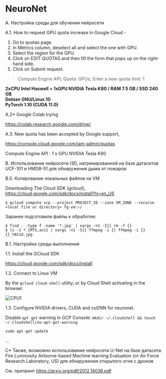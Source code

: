 # NeuroNet

A. Настройка среды для обучения нейросети

A.1. How to request GPU quota increase in Google Cloud - 

1. Go to quotas page.
1. In Metrics column, deselect all and select the one with GPU.
1. Select the region for the GPU.
1. Click on EDIT QUOTAS and then fill the form that pops up on the right-hand side.
1. Click on Submit request.

> Compute Engine API; Quota: GPUs; Enter a new quota limit: 1

**2xCPU Intel Haswell + 1xGPU NVIDIA Tesla K80 / RAM 7.5 GB  / SSD 240 GB\
Debian GNU/Linux 10\
PyTorch 1.10 (CUDA 11.0)**

A.2* Google Colab trying

https://colab.research.google.com/drive/

A.3. New quota has been accepted by Google support,

https://console.cloud.google.com/iam-admin/quotas

Compute Engine API : 1 x GPU NVIDIA Tesla K80

B. Использование нейросети I3D, натренированной на базе датасетов UCF-101 и HMDB-51 для обнаружения дыма от пожаров

B.0. Копирование локальных файлов на VM

Downloading The Cloud SDK (gcloud), https://cloud.google.com/sdk/docs/install?hl=en_US

```$ gcloud compute scp --project PROJECT_ID --zone VM_ZONE --recurse <local file or directory> fg-vm:~/```

Заранее подготовили файлы к обработке:

```
$ find . -type f -name '*.jpg' | xargs -n1 -I{} rm -f {}
$ ls -1 *.{MTS,avi} | xargs -n1 -I{} ffmpeg -i {} ffmpeg -i {} {}_%011d.jpg
```

B.1. Настройка среды выполнения

1.1. Install the GCloud SDK

https://cloud.google.com/sdk/docs/install

1.2. Connect to Linux VM

By the `gcloud cloud-shell` utility, or by Cloud Shell activating in the browser.

![CPU1](https://user-images.githubusercontent.com/12969866/141667317-bcdb2fca-53f6-4072-b9a8-073b1a99796f.png)

1.3. Configure NVIDIA drivers, CUDA and cuDNN for neuronet.

Disable `apt get` warning in GCP Console:
```mkdir ~/.cloudshell && touch ~/.cloudshell/no-apt-get-warning```

```sudo apt-get update```

...

C* Также, возможно использование нейросети U-Net на базе датасета Fire Luminosity Airborne-based Machine learning Evaluation (от Air Force Research Laboratory, US) для обнаружения открытого огня с дронов

См. препринт https://arxiv.org/pdf/2012.14036.pdf

